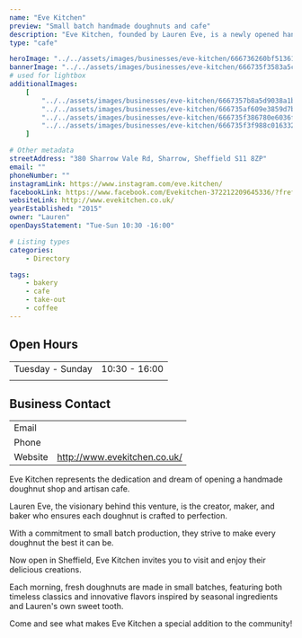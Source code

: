 ```yaml
---
name: "Eve Kitchen"
preview: "Small batch handmade doughnuts and cafe"
description: "Eve Kitchen, founded by Lauren Eve, is a newly opened handmade doughnut shop and artisan cafe in Sheffield. They specialize in small batch, handmade doughnuts crafted with seasonal ingredients and classic flavors. Come experience their fresh, daily-made treats at their inviting new location."
type: "cafe"

heroImage: "../../assets/images/businesses/eve-kitchen/666736260bf51361d01ae730_Screenshot-2024-06-10-at-18.21.29.png"
bannerImage: "../../assets/images/businesses/eve-kitchen/666735f3583a5c9282e0d8af_eve-2.jpeg"
# used for lightbox
additionalImages:
    [
        "../../assets/images/businesses/eve-kitchen/6667357b8a5d9038a1b8acb7_Screenshot-2024-06-10-at-18.18.07.png",
        "../../assets/images/businesses/eve-kitchen/666735af609e3859d7ba6c00_Screenshot-2024-06-10-at-18.19.25.png",
        "../../assets/images/businesses/eve-kitchen/666735f386780e6036f384f7_eve-1.jpeg",
        "../../assets/images/businesses/eve-kitchen/666735f3f988c016332514dd_eve-3.jpeg",
    ]

# Other metadata
streetAddress: "380 Sharrow Vale Rd, Sharrow, Sheffield S11 8ZP"
email: ""
phoneNumber: ""
instagramLink: https://www.instagram.com/eve.kitchen/
facebookLink: https://www.facebook.com/Evekitchen-372212209645336/?fref=ts
websiteLink: http://www.evekitchen.co.uk/
yearEstablished: "2015"
owner: "Lauren"
openDaysStatement: "Tue-Sun 10:30 -16:00"

# Listing types
categories:
    - Directory

tags:
    - bakery
    - cafe
    - take-out
    - coffee
---
```


## Open Hours

|                  |               |
| ---------------- | ------------- |
| Tuesday - Sunday | 10:30 - 16:00 |
|                  |               |

## Business Contact

|         |                              |
| ------- | ---------------------------- |
| Email   |                              |
| Phone   |                              |
| Website | http://www.evekitchen.co.uk/ |

Eve Kitchen represents the dedication and dream of opening a handmade doughnut shop and artisan cafe.

Lauren Eve, the visionary behind this venture, is the creator, maker, and baker who ensures each doughnut is crafted to perfection.

With a commitment to small batch production, they strive to make every doughnut the best it can be.

Now open in Sheffield, Eve Kitchen invites you to visit and enjoy their delicious creations.

Each morning, fresh doughnuts are made in small batches, featuring both timeless classics and innovative flavors inspired by seasonal ingredients and Lauren's own sweet tooth.

Come and see what makes Eve Kitchen a special addition to the community!
